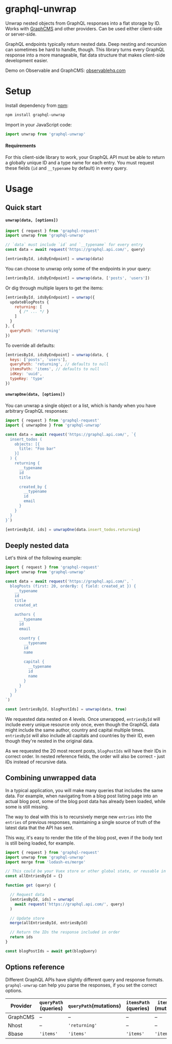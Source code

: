 # graphql-unwrap

Unwrap nested objects from GraphQL responses into a flat storage by ID. Works with [GraphCMS](https://graphcms.com) and other providers. Can be used either client-side or server-side.

GraphQL endpoints typically return nested data. Deep nesting and recursion can sometimes be hard to handle, though. This library turns every GraphQL response into a more manageable, flat data structure that makes client-side development easier.

Demo on Observable and GraphCMS: [observablehq.com](https://observablehq.com/@jerryjappinen/graph)



# Setup

Install dependency from [npm](https://npmjs.org/package/graphql-unwrap):

```sh
npm install graphql-unwrap
```

Import in your JavaScript code:

```js
import unwrap from 'graphql-unwrap'
```

#### Requirements

For this client-side library to work, your GraphQL API must be able to return a globally unique ID and a type name for each entry. You must request these fields (`id` and `__typename` by default) in every query.

# Usage

## Quick start

#### `unwrap(data, [options])`

```js
import { request } from 'graphql-request'
import unwrap from 'graphql-unwrap'

// `data` must include `id` and `__typename` for every entry
const data = await request('https://graphql.api.com/', query)

[entriesById, idsByEndpoint] = unwrap(data)
```

You can choose to unwrap only some of the endpoints in your query:

```js
[entriesById, idsByEndpoint] = unwrap(data, ['posts', 'users'])
```

Or dig through multiple layers to get the items:

```js
[entriesById, idsByEndpoint] = unwrap({
  updateBlogPosts {
    returning: [
      { /* ... */ }
    ]
  }
}, {
  queryPath: 'returning'
})
```

To override all defaults:

```js
[entriesById, idsByEndpoint] = unwrap(data, {
  keys: ['posts', 'users'],
  queryPath: 'returning', // defaults to null
  itemsPath: 'items', // defaults to null
  idKey: 'uuid',
  typeKey: 'type'
})
```

#### `unwrapOne(data, [options])`

You can unwrap a single object or a list, which is handy when you have arbitrary GraphQL responses:

```js
import { request } from 'graphql-request'
import { unwrapOne } from 'graphql-unwrap'

const data = await request('https://graphql.api.com/', `{
  insert_todos (
    objects: [{
      title: "Foo bar"
    }]
  ) {
    returning {
      __typename
      id
      title

      created_by {
        __typename
        id
        email
      }
    }
  }
}`)

[entriesById, ids] = unwrapOne(data.insert_todos.returning)
```

## Deeply nested data

Let's think of the following example:

```js
import { request } from 'graphql-request'
import unwrap from 'graphql-unwrap'

const data = await request('https://graphql.api.com/', `
  blogPosts (first: 20, orderBy: { field: created_at }) {
    __typename
    id
    title
    created_at

    authors {
      __typename
      id
      email

      country {
        __typename
        id
        name

        capital {
          __typename
          id
          name
        }
      }
    }
  }
`)

const [entriesById, blogPostIds] = unwrap(data, true)
```

We requested data nested on 4 levels. Once unwrapped, `entriesById` will include every unique resource only once, even though the GraphQL data might include the same author, country and capital multiple times. `entriesById` will also include all capitals and countries by their ID, even though they're nested in the original data.

As we requested the 20 most recent posts, `blogPostIds` will have their IDs in correct order. In nested reference fields, the order will also be correct - just IDs instead of recursive data.



## Combining unwrapped data

In a typical application, you will make many queries that includes the same data. For example, when navigating from a blog post listing page into an actual blog post, some of the blog post data has already been loaded, while some is still missing.

The way to deal with this is to recursively merge new `entries` into the `entries` of previous responses, maintaining a single source of truth of the latest data that the API has sent.

This way, it's easy to render the title of the blog post, even if the body text is still being loaded, for example.


```js
import { request } from 'graphql-request'
import unwrap from 'graphql-unwrap'
import merge from 'lodash-es/merge'

// This could be your Vuex store or other global state, or reusable in some other way
const allEntriesById = {}

function get (query) {

  // Request data
  [entriesById, ids] = unwrap(
    await request('https://graphql.api.com/', query)
  )

  // Update store
  merge(allEntriesById, entriesById)

  // Return the IDs the response included in order
  return ids
}

const blogPostIds = await get(blogQuery)
```

## Options reference

Different GraphQL APIs have slightly different query and response formats. `graphql-unwrap` can help you parse the responses, if you set the correct options.

|Provider|`queryPath` (queries)|`queryPath`(mutations)|`itemsPath` (queries)|`itemsPath` (mutations)|
|-|-|-|-|-|
|GraphCMS| – | – | – | – |
|Nhost| – | `'returning'` | – | – |
|8base| `'items'` | `'items'` | `'items'` | `'items'` |
